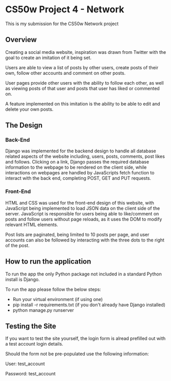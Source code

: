 # CS50w Project 4 - Network

This is my submission for the CS50w Network project

## Overview

Creating a social media website, inspiration was drawn from Twitter with the goal to create an imitation of it being set.

Users are able to view a list of posts by other users, create posts of their own, follow other accounts and comment on other posts.

User pages provide other users with the ability to follow each other, as well as viewing posts of that user and posts that user has liked or commented on.

A feature implemented on this imitation is the ability to be able to edit and delete your own posts.

## The Design

### Back-End

Django was implemented for the backend design to handle all database related aspects of the website including, users, posts, comments, post likes and follows. Clicking on a link, Django passes the required database information to the webpage to be rendered on the client side, while interactions on webpages are handled by JavaScripts fetch function to interact with the back end, completing POST, GET and PUT requests.

### Front-End

HTML and CSS was used for the front-end design of this website, with JavaScript being implemented to load JSON data on the client side of the server. JavaScript is responsible for users being able to like/comment on posts and follow users without page reloads, as it uses the DOM to modify relevant HTML elements.

Post lists are paginated, being limited to 10 posts per page, and user accounts can also be followed by interacting with the three dots to the right of the post.

## How to run the application
To run the app the only Python package not included in a standard Python install is Django.

To run the app please follow the below steps:

- Run your virtual environment (if using one)
- pip install -r requirements.txt (if you don't already have Django installed)
- python manage.py runserver

## Testing the Site

If you want to test the site yourself, the login form is alread prefilled out with a test account login details.

Should the form not be pre-populated use the following information:

User: test_account

Password: test_account
